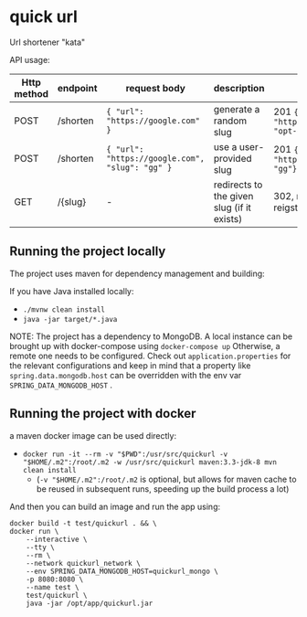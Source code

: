 # quick url

Url shortener "kata"

API usage:

| Http method | endpoint | request body | description | response |
| --- | --- | --- | --- | --- |
| POST | /shorten | `{ "url": "https://google.com" }`               | generate a random slug                     |  201 `{"url": "https://google.com","slug": "opt-nk"}`|
| POST | /shorten | `{ "url": "https://google.com", "slug": "gg" }` | use a user-provided slug                   |  201 `{"url": "https://google.com","slug": "gg"}`|
| GET  | /{slug}  | -                                               | redirects to the given slug (if it exists) |  302, redirecting to the url reigstered to {slug} |

## Running the project locally

The project uses maven for dependency management and building:

If you have Java installed locally:
- `./mvnw clean install`
- `java -jar target/*.java`

NOTE: The project has a dependency to MongoDB. 
A local instance can be brought up with docker-compose using `docker-compose up`
Otherwise, a remote one needs to be configured. Check out `application.properties` for 
the relevant configurations and keep in mind that a property like `spring.data.mongodb.host`
can be overridden with the env var `SPRING_DATA_MONGODB_HOST` .

## Running the project with docker

a maven docker image can be used directly:
- `docker run -it --rm -v "$PWD":/usr/src/quickurl -v "$HOME/.m2":/root/.m2 -w /usr/src/quickurl maven:3.3-jdk-8 mvn clean install`
    - (`-v "$HOME/.m2":/root/.m2` is optional, but allows for maven cache to be reused in subsequent runs, speeding up the build process a lot)

And then you can build an image and run the app using:

```
docker build -t test/quickurl . && \
docker run \
    --interactive \
    --tty \
    --rm \
    --network quickurl_network \
    --env SPRING_DATA_MONGODB_HOST=quickurl_mongo \
    -p 8080:8080 \
    --name test \
    test/quickurl \
    java -jar /opt/app/quickurl.jar
```
